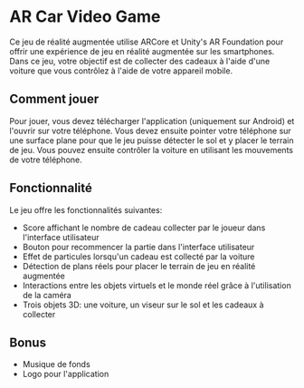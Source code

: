 # AR Car Video Game

Ce jeu de réalité augmentée utilise ARCore et Unity's AR Foundation pour offrir une expérience de jeu en réalité augmentée sur les smartphones. Dans ce jeu, votre objectif est de collecter des cadeaux à l'aide d'une voiture que vous contrôlez à l'aide de votre appareil mobile.

## Comment jouer 

Pour jouer, vous devez télécharger l'application (uniquement sur Android) et l'ouvrir sur votre téléphone. Vous devez ensuite pointer votre téléphone sur une surface plane pour que le jeu puisse détecter le sol et y placer le terrain de jeu. Vous pouvez ensuite contrôler la voiture en utilisant les mouvements de votre téléphone.

## Fonctionnalité
Le jeu offre les fonctionnalités suivantes:

* Score affichant le nombre de cadeau collecter par le joueur dans l'interface utilisateur
* Bouton pour recommencer la partie dans l'interface utilisateur 
* Effet de particules lorsqu'un cadeau est collecté par la voiture
* Détection de plans réels pour placer le terrain de jeu en réalité augmentée
* Interactions entre les objets virtuels et le monde réel grâce à l'utilisation de la caméra
* Trois objets 3D: une voiture, un viseur sur le sol et les cadeaux à collecter

## Bonus

- Musique de fonds 
- Logo pour l'application
